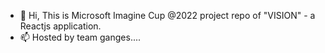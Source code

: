 - 👋 Hi, This is Microsoft Imagine Cup @2022 project repo of "VISION" - a Reactjs application.
- 📫 Hosted by team ganges....

<!---
2022Azure/2022Azure is a ✨ special ✨ repository because its `README.md` (this file) appears on your GitHub profile.
You can click the Preview link to take a look at your changes.
--->

